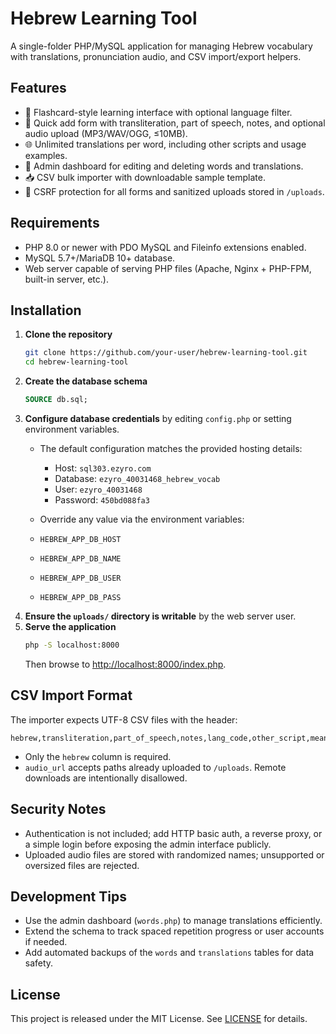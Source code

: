 # Hebrew Learning Tool

A single-folder PHP/MySQL application for managing Hebrew vocabulary with translations, pronunciation audio, and CSV import/export helpers.

## Features

- 🎴 Flashcard-style learning interface with optional language filter.
- 📝 Quick add form with transliteration, part of speech, notes, and optional audio upload (MP3/WAV/OGG, ≤10MB).
- 🌐 Unlimited translations per word, including other scripts and usage examples.
- 📂 Admin dashboard for editing and deleting words and translations.
- 📥 CSV bulk importer with downloadable sample template.
- 🔐 CSRF protection for all forms and sanitized uploads stored in `/uploads`.

## Requirements

- PHP 8.0 or newer with PDO MySQL and Fileinfo extensions enabled.
- MySQL 5.7+/MariaDB 10+ database.
- Web server capable of serving PHP files (Apache, Nginx + PHP-FPM, built-in server, etc.).

## Installation

1. **Clone the repository**
   ```bash
   git clone https://github.com/your-user/hebrew-learning-tool.git
   cd hebrew-learning-tool
   ```
2. **Create the database schema**
   ```sql
   SOURCE db.sql;
   ```
3. **Configure database credentials** by editing `config.php` or setting environment variables.
   - The default configuration matches the provided hosting details:
     - Host: `sql303.ezyro.com`
     - Database: `ezyro_40031468_hebrew_vocab`
     - User: `ezyro_40031468`
     - Password: `450bd088fa3`
   - Override any value via the environment variables:

   - `HEBREW_APP_DB_HOST`
   - `HEBREW_APP_DB_NAME`
   - `HEBREW_APP_DB_USER`
   - `HEBREW_APP_DB_PASS`
4. **Ensure the `uploads/` directory is writable** by the web server user.
5. **Serve the application**
   ```bash
   php -S localhost:8000
   ```
   Then browse to [http://localhost:8000/index.php](http://localhost:8000/index.php).

## CSV Import Format

The importer expects UTF-8 CSV files with the header:

```
hebrew,transliteration,part_of_speech,notes,lang_code,other_script,meaning,example,audio_url
```

- Only the `hebrew` column is required.
- `audio_url` accepts paths already uploaded to `/uploads`. Remote downloads are intentionally disallowed.

## Security Notes

- Authentication is not included; add HTTP basic auth, a reverse proxy, or a simple login before exposing the admin interface publicly.
- Uploaded audio files are stored with randomized names; unsupported or oversized files are rejected.

## Development Tips

- Use the admin dashboard (`words.php`) to manage translations efficiently.
- Extend the schema to track spaced repetition progress or user accounts if needed.
- Add automated backups of the `words` and `translations` tables for data safety.

## License

This project is released under the MIT License. See [LICENSE](LICENSE) for details.
